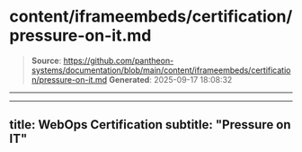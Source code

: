 # content/iframeembeds/certification/pressure-on-it.md

> **Source**: https://github.com/pantheon-systems/documentation/blob/main/content/iframeembeds/certification/pressure-on-it.md
> **Generated**: 2025-09-17 18:08:32

---

---
title: WebOps Certification
subtitle: "Pressure on IT"
---

<Partial file="certification-guide/pressure-on-it.md" />
